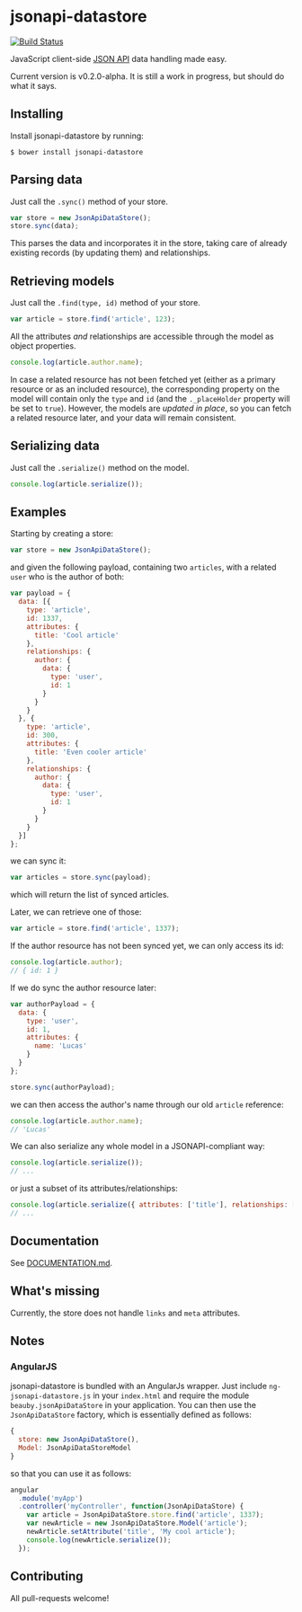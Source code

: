 # jsonapi-datastore
[![Build Status](https://travis-ci.org/beauby/jsonapi-datastore.svg)](https://travis-ci.org/beauby/jsonapi-datastore)

JavaScript client-side [JSON API](http://jsonapi.org) data handling made easy.

Current version is v0.2.0-alpha. It is still a work in progress, but should do what it says.

## Installing

Install jsonapi-datastore by running:
```
$ bower install jsonapi-datastore
```

## Parsing data

Just call the `.sync()` method of your store.
```javascript
var store = new JsonApiDataStore();
store.sync(data);
```
This parses the data and incorporates it in the store, taking care of already existing records (by updating them) and relationships.

## Retrieving models

Just call the `.find(type, id)` method of your store.
```javascript
var article = store.find('article', 123);
```
All the attributes *and* relationships are accessible through the model as object properties.
```javascript
console.log(article.author.name);
```
In case a related resource has not been fetched yet (either as a primary resource or as an included resource), the corresponding property on the model will contain only the `type` and `id` (and the `._placeHolder` property will be set to `true`). However, the models are *updated in place*, so you can fetch a related resource later, and your data will remain consistent.

## Serializing data

Just call the `.serialize()` method on the model.
```javascript
console.log(article.serialize());
```

## Examples

Starting by creating a store:
```javascript
var store = new JsonApiDataStore();
```
and given the following payload, containing two `articles`, with a related `user` who is the author of both:
```javascript
var payload = {
  data: [{
    type: 'article',
    id: 1337,
    attributes: {
      title: 'Cool article'
    },
    relationships: {
      author: {
        data: {
          type: 'user',
          id: 1
        }
      }
    }
  }, {
    type: 'article',
    id: 300,
    attributes: {
      title: 'Even cooler article'
    },
    relationships: {
      author: {
        data: {
          type: 'user',
          id: 1
        }
      }
    }
  }]
};
```
we can sync it:
```javascript
var articles = store.sync(payload);
```
which will return the list of synced articles.

Later, we can retrieve one of those:
```javascript
var article = store.find('article', 1337);
```
If the author resource has not been synced yet, we can only access its id:
```javascript
console.log(article.author);
// { id: 1 }
```
If we do sync the author resource later:
```javascript
var authorPayload = {
  data: {
    type: 'user',
    id: 1,
    attributes: {
      name: 'Lucas'
    }
  }
};

store.sync(authorPayload);
```
we can then access the author's name through our old `article` reference:
```javascript
console.log(article.author.name);
// 'Lucas'
```
We can also serialize any whole model in a JSONAPI-compliant way:
```javascript
console.log(article.serialize());
// ...
```
or just a subset of its attributes/relationships:
```javascript
console.log(article.serialize({ attributes: ['title'], relationships: []}));
// ...
```

## Documentation

See [DOCUMENTATION.md](DOCUMENTATION.md).

## What's missing

Currently, the store does not handle `links` and `meta` attributes.

## Notes

### AngularJS

jsonapi-datastore is bundled with an AngularJs wrapper. Just include `ng-jsonapi-datastore.js` in your `index.html` and require the module `beauby.jsonApiDataStore` in your application.
You can then use the `JsonApiDataStore` factory, which is essentially defined as follows:
```javascript
{
  store: new JsonApiDataStore(),
  Model: JsonApiDataStoreModel
}
```
so that you can use it as follows:

```javascript
angular
  .module('myApp')
  .controller('myController', function(JsonApiDataStore) {
    var article = JsonApiDataStore.store.find('article', 1337);
    var newArticle = new JsonApiDataStore.Model('article');
    newArticle.setAttribute('title', 'My cool article');
    console.log(newArticle.serialize());
  });
```


## Contributing

All pull-requests welcome!
